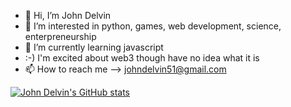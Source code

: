 - 👋 Hi, I’m John Delvin
- 👀 I’m interested in python, games, web development, science, enterpreneurship
- 🌱 I’m currently learning javascript
- :-) I'm excited about web3 though have no idea what it is
- 📫 How to reach me --> johndelvin51@gmail.com

<!---
John4650-hub/John4650-hub is a ✨ special ✨ repository because its `README.md` (this file) appears on your GitHub profile.
You can click the Preview link to take a look at your changes.
--->

[![John Delvin's GitHub stats](https://github-readme-stats.vercel.app/api?username=John4650-hub&count_private=true)](https://github.com/anuraghazra/github-readme-stats)
